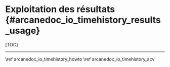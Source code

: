 # Exploitation des résultats {#arcanedoc_io_timehistory_results_usage}

[TOC]



____

<div class="section_buttons">
<span class="back_section_button">
\ref arcanedoc_io_timehistory_howto
</span>
<span class="next_section_button">
\ref arcanedoc_io_timehistory_acv
</span>
</div>

